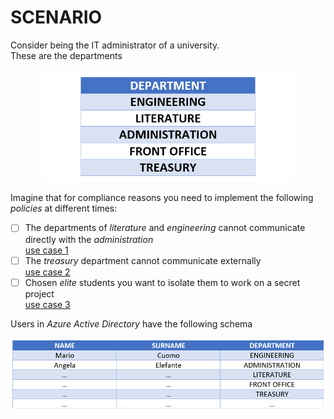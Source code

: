 # SCENARIO
Consider being the IT administrator of a university.<br>
These are the departments

<div align="center">  
  <img src="https://github.com/mariocuomo/informationBarriers/blob/main/images/departments.png" width=400>
</div>

Imagine that for compliance reasons you need to implement the following _policies_ at different times:

- [ ] The departments of _literature_ and _engineering_ cannot communicate directly with the _administration_<br>
[use case 1](https://github.com/mariocuomo/informationBarriers/tree/main/scripts/use%20case%201)
- [ ] The _treasury_ department cannot communicate externally<br>
[use case 2](https://github.com/mariocuomo/informationBarriers/tree/main/scripts/use%20case%202)
- [ ] Chosen _elite_ students you want to isolate them to work on a secret project<br>
[use case 3](https://github.com/mariocuomo/informationBarriers/tree/main/scripts/use%20case%203)

Users in _Azure Active Directory_ have the following schema

<div align="center">  
  <img src="https://github.com/mariocuomo/informationBarriers/blob/main/images/usersSchema.png" width=750>
</div>
